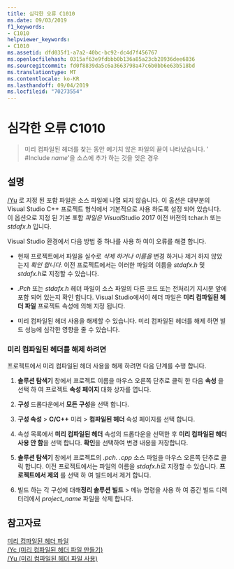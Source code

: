 ```yaml
---
title: 심각한 오류 C1010
ms.date: 09/03/2019
f1_keywords:
- C1010
helpviewer_keywords:
- C1010
ms.assetid: dfd035f1-a7a2-40bc-bc92-dc4d7f456767
ms.openlocfilehash: 0315af63e9fdbbb0b136a85a23cb28936dee6836
ms.sourcegitcommit: fd0f8839da5c6a3663798a47c6b0bb6e63b518bd
ms.translationtype: MT
ms.contentlocale: ko-KR
ms.lasthandoff: 09/04/2019
ms.locfileid: "70273554"
---
```

# <a name="fatal-error-c1010"></a>심각한 오류 C1010

> 미리 컴파일된 헤더를 찾는 동안 예기치 않은 파일의 끝이 나타났습니다. ' #Include *name*'을 소스에 추가 하는 것을 잊은 경우

## <a name="remarks"></a>설명

[/Yu](../../build/reference/yu-use-precompiled-header-file.md) 로 지정 된 포함 파일은 소스 파일에 나열 되지 않습니다. 이 옵션은 대부분의 Visual Studio C++ 프로젝트 형식에서 기본적으로 사용 하도록 설정 되어 있습니다. 이 옵션으로 지정 된 기본 포함 *파일은 Visual*Studio 2017 이전 버전의 tchar.h 또는 *stdafx.h* 입니다.

Visual Studio 환경에서 다음 방법 중 하나를 사용 하 여이 오류를 해결 합니다.

- 현재 프로젝트에서 파일을 실수로 *삭제 하거나 이름을* 변경 하거나 제거 하지 않았는지 *확인 합니다.* 이전 프로젝트에서는 이러한 파일의 이름을 *stdafx.h* 및 *stdafx.h*로 지정할 수 있습니다.

- *.Pch* 또는 *stdafx.h* 헤더 파일이 소스 파일의 다른 코드 또는 전처리기 지시문 앞에 포함 되어 있는지 확인 합니다. Visual Studio에서이 헤더 파일은 **미리 컴파일된 헤더 파일** 프로젝트 속성에 의해 지정 됩니다.

- 미리 컴파일된 헤더 사용을 해제할 수 있습니다. 미리 컴파일된 헤더를 해제 하면 빌드 성능에 심각한 영향을 줄 수 있습니다.

### <a name="to-turn-off-precompiled-headers"></a>미리 컴파일된 헤더를 해제 하려면

프로젝트에서 미리 컴파일된 헤더 사용을 해제 하려면 다음 단계를 수행 합니다.

1. **솔루션 탐색기** 창에서 프로젝트 이름을 마우스 오른쪽 단추로 클릭 한 다음 **속성** 을 선택 하 여 프로젝트 **속성 페이지** 대화 상자를 엽니다.

1. **구성** 드롭다운에서 **모든 구성**을 선택 합니다.

1. **구성 속성** > **C/C++** 미리 > **컴파일된 헤더** 속성 페이지를 선택 합니다.

1. 속성 목록에서 **미리 컴파일된 헤더** 속성의 드롭다운을 선택한 후 **미리 컴파일된 헤더 사용 안 함**을 선택 합니다. **확인**을 선택하여 변경 내용을 저장합니다.

1. **솔루션 탐색기** 창에서 프로젝트의 *.pch. .cpp* 소스 파일을 마우스 오른쪽 단추로 클릭 합니다. 이전 프로젝트에서는 파일의 이름을 *stdafx.h*로 지정할 수 있습니다. **프로젝트에서 제외** 를 선택 하 여 빌드에서 제거 합니다.

1. 빌드 하는 각 구성에 대해**정리 솔루션** **빌드** > 메뉴 명령을 사용 하 여 중간 빌드 디렉터리에서 *project_name* 파일을 삭제 합니다.

## <a name="see-also"></a>참고자료

[미리 컴파일된 헤더 파일](../../build/creating-precompiled-header-files.md)\
[/Yc (미리 컴파일된 헤더 파일 만들기)](../../build/reference/yc-create-precompiled-header-file.md)\
[/Yu (미리 컴파일된 헤더 파일 사용)](../../build/reference/yu-use-precompiled-header-file.md)